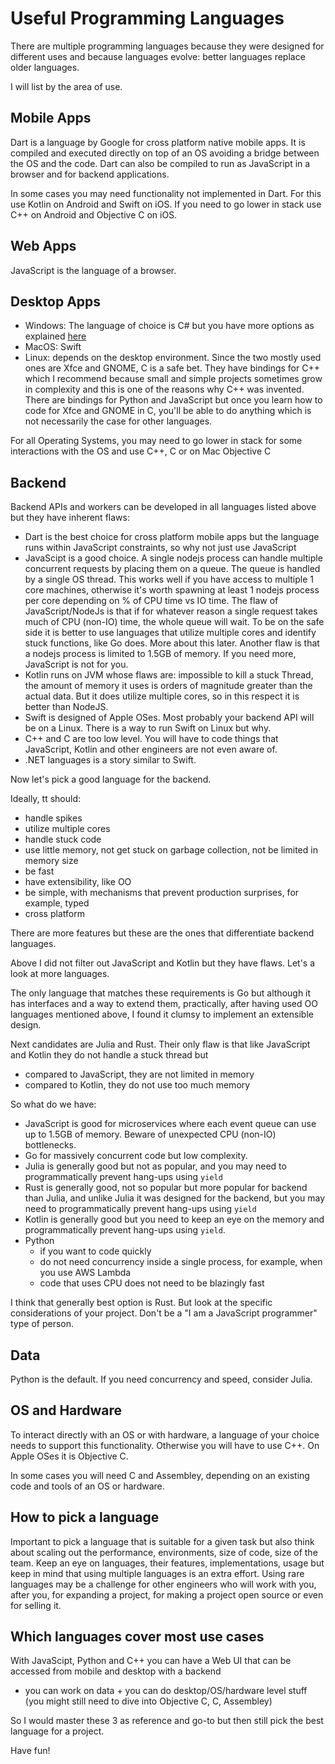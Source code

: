 # Useful Programming Languages

There are multiple programming languages because they were designed for different uses and because languages evolve: better languages replace older languages.

I will list by the area of use.

## Mobile Apps

Dart is a language by Google for cross platform native mobile apps. 
It is compiled and executed directly on top of an OS avoiding a bridge between the OS and the code.
Dart can also be compiled to run as JavaScript in a browser and for backend applications.

In some cases you may need functionality not implemented in Dart.
For this use Kotlin on Android and Swift on iOS. 
If you need to go lower in stack use C++ on Android and Objective C on iOS.

## Web Apps

JavaScript is the language of a browser.

## Desktop Apps

- Windows: The language of choice is C# but you have more options as explained [here](https://learn.microsoft.com/en-us/windows/apps/get-started/?tabs=net-maui%2Ccpp-win32)
- MacOS: Swift
- Linux: depends on the desktop environment. Since the two mostly used ones are Xfce and GNOME, C is a safe bet. They have bindings for C++ which I recommend because small and simple projects sometimes grow in complexity and this is one of the reasons why C++ was invented. There are bindings for Python and JavaScript but once you learn how to code for Xfce and GNOME in C, you'll be able to do anything which is not necessarily the case for other languages.

For all Operating Systems, you may need to go lower in stack for some interactions with the OS and use C++, C or on Mac Objective C

## Backend

Backend APIs and workers can be developed in all languages listed above but they have inherent flaws:
- Dart is the best choice for cross platform mobile apps but the language runs within JavaScript constraints, so why not just use JavaScript
- JavaScipt is a good choice. A single nodejs process can handle multiple concurrent requests by placing them on a queue. The queue is handled by a single OS thread. This works well if you have access to multiple 1 core machines, otherwise it's worth spawning at least 1 nodejs process per core depending on % of CPU time vs IO time. The flaw of JavaScript/NodeJs is that if for whatever reason a single request takes much of CPU (non-IO) time, the whole queue will wait. To be on the safe side it is better to use languages that utilize multiple cores and identify stuck functions, like Go does. More about this later. Another flaw is that a nodejs process is limited to 1.5GB of memory. If you need more, JavaScript is not for you.
- Kotlin runs on JVM whose flaws are: impossible to kill a stuck Thread, the amount of memory it uses is orders of magnitude greater than the actual data. But it does utilize multiple cores, so in this respect it is better than NodeJS.
- Swift is designed of Apple OSes. Most probably your backend API will be on a Linux. There is a way to run Swift on Linux but why.
- C++ and C are too low level. You will have to code things that JavaScript, Kotlin and other engineers are not even aware of.
- .NET languages is a story similar to Swift.

Now let's pick a good language for the backend.

Ideally, tt should:
- handle spikes
- utilize multiple cores
- handle stuck code
- use little memory, not get stuck on garbage collection, not be limited in memory size
- be fast
- have extensibility, like OO
- be simple, with mechanisms that prevent production surprises, for example, typed
- cross platform

There are more features but these are the ones that differentiate backend languages.

Above I did not filter out JavaScript and Kotlin but they have flaws. Let's a look at more languages.

The only language that matches these requirements is Go but although it has interfaces and a way to extend them, practically, after having used OO languages mentioned above, I found it clumsy to implement an extensible design. 

Next candidates are Julia and Rust. Their only flaw is that like JavaScript and Kotlin they do not handle a stuck thread but 
- compared to JavaScript, they are not limited in memory
- compared to Kotlin, they do not use too much memory

So what do we have:
- JavaScript is good for microservices where each event queue can use up to 1.5GB of memory. Beware of unexpected CPU (non-IO) bottlenecks.
- Go for massively concurrent code but low complexity.
- Julia is generally good but not as popular, and you may need to programmatically prevent hang-ups using `yield`
- Rust is generally good, not so popular but more popular for backend than Julia, and unlike Julia it was designed for the backend, but you may need to programmatically prevent hang-ups using `yield`
- Kotlin is generally good but you need to keep an eye on the memory and programmatically prevent hang-ups using `yield`.
- Python
  - if you want to code quickly
  - do not need concurrency inside a single process, for example, when you use AWS Lambda
  - code that uses CPU does not need to be blazingly fast

I think that generally best option is Rust. But look at the specific considerations of your project. Don't be a "I am a JavaScript programmer" type of person.

## Data

Python is the default. If you need concurrency and speed, consider Julia.

## OS and Hardware

To interact directly with an OS or with hardware, a language of your choice needs to support this functionality. 
Otherwise you will have to use C++. On Apple OSes it is Objective C.

In some cases you will need C and Assembley, depending on an existing code and tools of an OS or hardware.

## How to pick a language

Important to pick a language that is suitable for a given task but also think about scaling out the performance, environments, size of code, size of the team.
Keep an eye on languages, their features, implementations, usage but keep in mind that using multiple languages is an extra effort.
Using rare languages may be a challenge for other engineers who will work with you, after you, for expanding a project, for making a project open source or even for selling it.

## Which languages cover most use cases

With JavaScipt, Python and C++ you can have a Web UI that can be accessed from mobile and desktop with a backend 
+ you can work on data + you can do desktop/OS/hardware level stuff (you might still need to dive into Objective C, C, Assembley)

So I would master these 3 as reference and go-to but then still pick the best language for a project.

Have fun!

